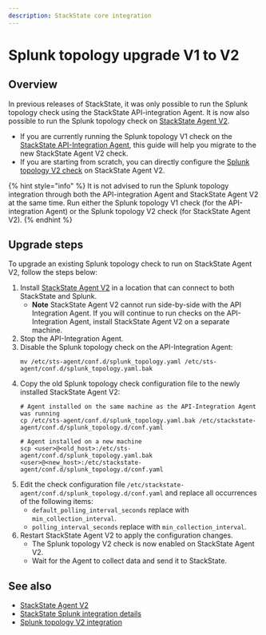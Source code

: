 ```yaml
---
description: StackState core integration
---
```


# Splunk topology upgrade V1 to V2

## Overview

In previous releases of StackState, it was only possible to run the Splunk topology check using the StackState API-integration Agent. It is now also possible to run the Splunk topology check on [StackState Agent V2](/stackpacks/integrations/agent.md). 

* If you are currently running the Splunk topology V1 check on the [StackState API-Integration Agent](/stackpacks/integrations/api-integration.md), this guide will help you migrate to the new StackState Agent V2 check.
* If you are starting from scratch, you can directly configure the [Splunk topology V2 check](/stackpacks/integrations/splunk/splunk_topology_v2.md) on StackState Agent V2.

{% hint style="info" %}
It is not advised to run the Splunk topology integration through both the API-integration Agent and StackState Agent V2 at the same time. Run either the Splunk topology V1 check (for the API-integration Agent) or the Splunk topology V2 check (for StackState Agent V2). 
{% endhint %}

## Upgrade steps

To upgrade an existing Splunk topology check to run on StackState Agent V2, follow the steps below:

1. Install [StackState Agent V2](/stackpacks/integrations/agent.md) in a location that can connect to both StackState and Splunk.
   - **Note** StackState Agent V2 cannot run side-by-side with the API Integration Agent. If you will continue to run checks on the API-Integration Agent, install StackState Agent V2 on a separate machine.
2. Stop the API-Integration Agent.
3. Disable the Splunk topology check on the API-Integration Agent:
   ```
   mv /etc/sts-agent/conf.d/splunk_topology.yaml /etc/sts-agent/conf.d/splunk_topology.yaml.bak
   ```
4. Copy the old Splunk topology check configuration file to the newly installed StackState Agent V2:
   ```
   # Agent installed on the same machine as the API-Integration Agent was running 
   cp /etc/sts-agent/conf.d/splunk_topology.yaml.bak /etc/stackstate-agent/conf.d/splunk_topology.d/conf.yaml
   
   # Agent installed on a new machine
   scp <user>@<old_host>:/etc/sts-agent/conf.d/splunk_topology.yaml.bak <user>@<new_host>:/etc/stackstate-agent/conf.d/splunk_topology.d/conf.yaml
   ```
5. Edit the check configuration file `/etc/stackstate-agent/conf.d/splunk_topology.d/conf.yaml` and replace all occurrences of the following items:
   - `default_polling_interval_seconds` replace with `min_collection_interval`.
   - `polling_interval_seconds` replace with `min_collection_interval`.
6. Restart StackState Agent V2 to apply the configuration changes.
   - The Splunk topology V2 check is now enabled on StackState Agent V2.
   - Wait for the Agent to collect data and send it to StackState.

## See also

* [StackState Agent V2](/stackpacks/integrations/agent.md)
* [StackState Splunk integration details](/stackpacks/integrations/splunk/splunk_stackpack.md)
* [Splunk topology V2 integration](/stackpacks/integrations/splunk/splunk_topology_v2.md)